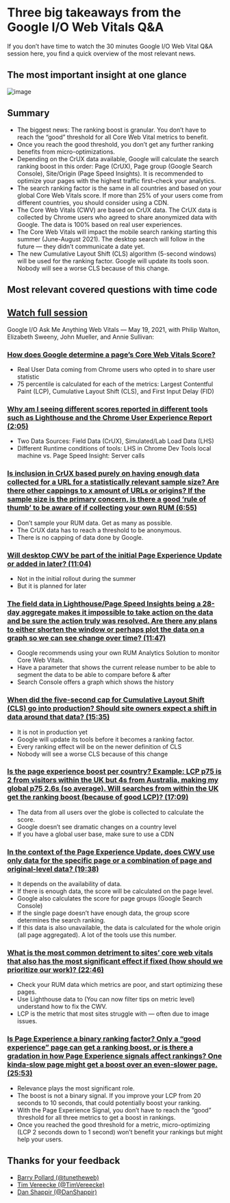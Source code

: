 # Three big takeaways from the Google I/O Web Vitals Q&A
If you don’t have time to watch the 30 minutes Google I/O Web Vital Q&A session here, you find a quick overview of the most relevant news.

## The most important insight at one glance

![image](https://user-images.githubusercontent.com/21277749/119262133-724f5b00-bbda-11eb-978b-cdec2d54bae6.png)

## Summary
* The biggest news: The ranking boost is granular. You don’t have to reach the “good” threshold for all Core Web Vital metrics to benefit.
* Once you reach the good threshold, you don’t get any further ranking benefits from micro-optimizations.
* Depending on the CrUX data available, Google will calculate the search ranking boost in this order: Page (CrUX), Page group (Google Search Console), Site/Origin (Page Speed Insights). It is recommended to optimize your pages with the highest traffic first–check your analytics.
* The search ranking factor is the same in all countries and based on your global Core Web Vitals score. If more than 25% of your users come from different countries, you should consider using a CDN.
* The Core Web Vitals (CWV) are based on CrUX data. The CrUX data is collected by Chrome users who agreed to share anonymized data with Google. The data is 100% based on real user experiences.
* The Core Web Vitals will impact the mobile search ranking starting this summer (June-August 2021). The desktop search will follow in the future — they didn’t communicate a date yet.
* The new Cumulative Layout Shift (CLS) algorithm (5-second windows) will be used for the ranking factor. Google will update its tools soon. Nobody will see a worse CLS because of this change.

## Most relevant covered questions with time code

## [Watch full session](https://youtu.be/HWm6WNkHs90)
Google I/O Ask Me Anything Web Vitals — May 19, 2021, with Philip Walton, Elizabeth Sweeny, John Mueller, and Annie Sullivan:

### [How does Google determine a page’s Core Web Vitals Score?](https://youtu.be/HWm6WNkHs90)

* Real User Data coming from Chrome users who opted in to share user statistic
* 75 percentile is calculated for each of the metrics: Largest Contentful Paint (LCP), Cumulative Layout Shift (CLS), and First Input Delay (FID)

### [Why am I seeing different scores reported in different tools such as Lighthouse and the Chrome User Experience Report (2:05)](https://youtu.be/HWm6WNkHs90?t=127)

* Two Data Sources: Field Data (CrUX), Simulated/Lab Load Data (LHS)
* Different Runtime conditions of tools: LHS in Chrome Dev Tools local machine vs. Page Speed Insight: Server calls

### [Is inclusion in CrUX based purely on having enough data collected for a URL for a statistically relevant sample size? Are there other cappings to x amount of URLs or origins? If the sample size is the primary concern, is there a good ‘rule of thumb’ to be aware of if collecting your own RUM (6:55)](https://youtu.be/HWm6WNkHs90?t=415)
 

* Don’t sample your RUM data. Get as many as possible.
* The CrUX data has to reach a threshold to be anonymous.
* There is no capping of data done by Google.

### [Will desktop CWV be part of the initial Page Experience Update or added in later? (11:04)](https://youtu.be/HWm6WNkHs90?t=664)

* Not in the initial rollout during the summer
* But it is planned for later

### [The field data in Lighthouse/Page Speed Insights being a 28-day aggregate makes it impossible to take action on the data and be sure the action truly was resolved. Are there any plans to either shorten the window or perhaps plot the data on a graph so we can see change over time? (11:47)](https://youtu.be/HWm6WNkHs90?t=707)

* Google recommends using your own RUM Analytics Solution to monitor Core Web Vitals.
* Have a parameter that shows the current release number to be able to segment the data to be able to compare before & after
* Search Console offers a graph which shows the history

### [When did the five-second cap for Cumulative Layout Shift (CLS) go into production? Should site owners expect a shift in data around that data? (15:35)](https://youtu.be/HWm6WNkHs90?t=935)
 
* It is not in production yet
* Google will update its tools before it becomes a ranking factor.
* Every ranking effect will be on the newer definition of CLS
* Nobody will see a worse CLS because of this change

### [Is the page experience boost per country? Example: LCP p75 is 2 from visitors within the UK but 4s from Australia, making my global p75 2.6s (so average). Will searches from within the UK get the ranking boost (because of good LCP)? (17:09)](https://youtu.be/HWm6WNkHs90?t=1029)

* The data from all users over the globe is collected to calculate the score.
* Google doesn’t see dramatic changes on a country level
* If you have a global user base, make sure to use a CDN

### [In the context of the Page Experience Update, does CWV use only data for the specific page or a combination of page and original-level data? (19:38)](https://youtu.be/HWm6WNkHs90?t=1178)

* It depends on the availability of data.
* If there is enough data, the score will be calculated on the page level.
* Google also calculates the score for page groups (Google Search Console)
* If the single page doesn’t have enough data, the group score determines the search ranking.
* If this data is also unavailable, the data is calculated for the whole origin (all page aggregated). A lot of the tools use this number.

### [What is the most common detriment to sites’ core web vitals that also has the most significant effect if fixed (how should we prioritize our work)? (22:46)](https://youtu.be/HWm6WNkHs90?t=1366)

* Check your RUM data which metrics are poor, and start optimizing these pages.
* Use Lighthouse data to (You can now filter tips on metric level) understand how to fix the CWV.
* LCP is the metric that most sites struggle with — often due to image issues.

### [Is Page Experience a binary ranking factor? Only a “good experience” page can get a ranking boost, or is there a gradation in how Page Experience signals affect rankings? One kinda-slow page might get a boost over an even-slower page. (25:53)](https://youtu.be/HWm6WNkHs90?t=1553)

* Relevance plays the most significant role.
* The boost is not a binary signal. If you improve your LCP from 20 seconds to 10 seconds, that could potentially boost your ranking.
* With the Page Experience Signal, you don’t have to reach the “good” threshold for all three metrics to get a boost in rankings.
* Once you reached the good threshold for a metric, micro-optimizing (LCP 2 seconds down to 1 second) won’t benefit your rankings but might help your users.


## Thanks for your feedback
* [Barry Pollard (@tunetheweb)](https://twitter.com/tunetheweb)
* [Tim Vereecke (@TimVereecke)](https://twitter.com/TimVereecke)
* [Dan Shappir (@DanShappir)](https://twitter.com/DanShappir)
